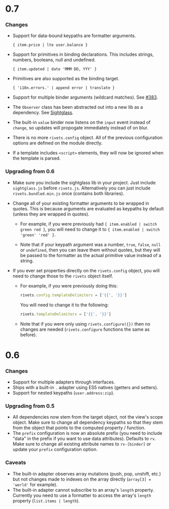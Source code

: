 # 0.7

### Changes

- Support for data-bound keypaths are formatter arguments.

    ```
    { item.price | lte user.balance }
    ```

- Support for primitives in binding declarations. This includes strings, numbers, booleans, null and undefined.

    ```
    { item.updated | date 'MMM DD, YYY' }
    ```

- Primitives are also supported as the binding target.

    ```
    { 'i18n.errors.' | append error | translate }
    ```

- Support for multiple binder arguments (wildcard matches). See [#383](https://github.com/mikeric/rivets/pull/383).
- The `Observer` class has been abstracted out into a new lib as a dependency. See [Sightglass](https://github.com/mikeric/sightglass).
- The built-in `value` binder now listens on the `input` event instead of `change`, so updates will propogate immediately instead of on blur.
- There is no more `rivets.config` object. All of the previous configuration options are defined on the module directly.
- If a template includes `<script>` elements, they will now be ignored when the template is parsed.

### Upgrading from 0.6

- Make sure you include the sightglass lib in your project. Just include `sightglass.js` before `rivets.js`. Alternatively you can just include `rivets.bundled.min.js` once (contains both libraries).

- Change all of your existing formatter arguments to be wrapped in quotes. This is because arguments are evaluated as keypaths by default (unless they are wrapped in quotes).

    - For example, if you were previously had `{ item.enabled | switch green red }`, you will need to change it to `{ item.enabled | switch 'green' 'red' }`.

    - Note that if your keypath argument was a number, `true`, `false`, `null` or `undefined`, then you can leave them without quotes, but they will be passed to the formatter as the actual primitive value instead of a string.

- If you ever set properties directly on the `rivets.config` object, you will need to change those to the `rivets` object itself.

    - For example, if you were previously doing this:

        ```javascript
        rivets.config.templateDelimiters = ['{{', '}}']
        ```

        You will need to change it to the following:

        ```javascript
        rivets.templateDelimiters = ['{{', '}}']
        ```

    - Note that if you were only using `rivets.configure({})` then no changes are needed (`rivets.configure` functions the same as before).

# 0.6

### Changes

- Support for multiple adapters through interfaces.
- Ships with a built-in `.` adapter using ES5 natives (getters and setters).
- Support for nested keypaths (`user.address:zip`).

### Upgrading from 0.5

- All dependencies now stem from the target object, not the view's scope object. Make sure to change all dependency keypaths so that they stem from the object that points to the computed property / function.
- The `prefix` configuration is now an absolute prefix (you need to include "data" in the prefix if you want to use data attributes). Defaults to `rv`. Make sure to change all existing attribute names to `rv-[binder]` or update your `prefix` configuration option.

### Caveats

- The built-in adapter observes array mutations (push, pop, unshift, etc.) but not changes made to indexes on the array directly (`array[3] = 'world'` for example).
- The built-in adapter cannot subscribe to an array's `length` property. Currently you need to use a formatter to access the array's `length` property (`list.items | length`).
